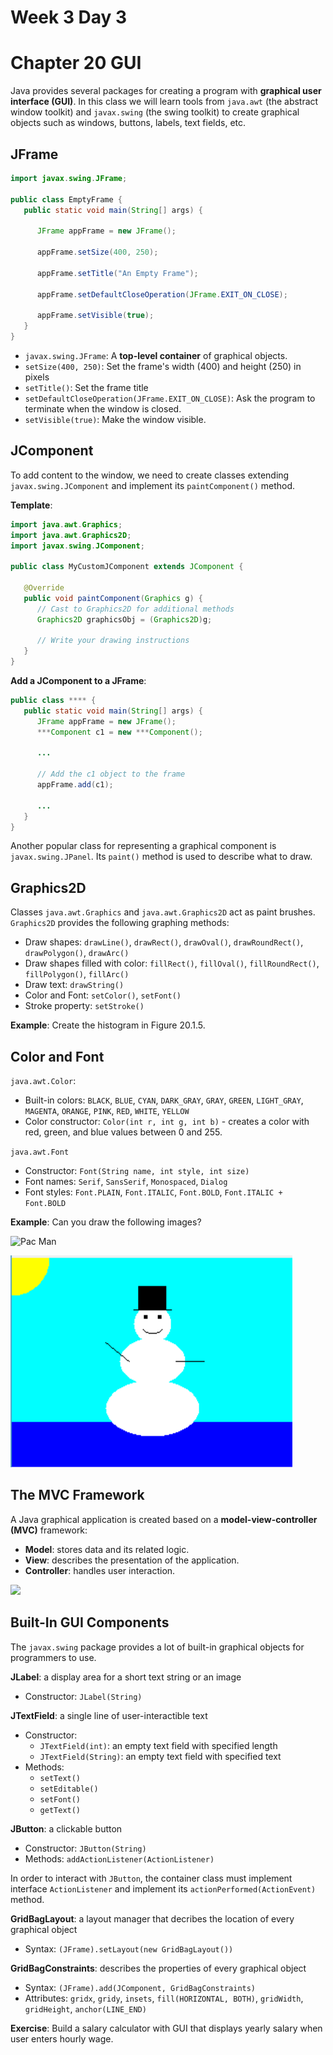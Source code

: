 # Week 3 Day 3
# Chapter 20 GUI

Java provides several packages for creating a program with **graphical user interface (GUI)**. In this class we will learn tools from `java.awt` (the abstract window toolkit) and `javax.swing` (the swing toolkit) to create graphical objects such as windows, buttons, labels, text fields, etc.

## JFrame
```java
import javax.swing.JFrame;

public class EmptyFrame {
   public static void main(String[] args) {

      JFrame appFrame = new JFrame();

      appFrame.setSize(400, 250);

      appFrame.setTitle("An Empty Frame");
      
      appFrame.setDefaultCloseOperation(JFrame.EXIT_ON_CLOSE);
      
      appFrame.setVisible(true);
   }
}
```
- `javax.swing.JFrame`: A **top-level container** of graphical objects.
- `setSize(400, 250)`: Set the frame's width (400) and height (250) in pixels
- `setTitle()`: Set the frame title
- `setDefaultCloseOperation(JFrame.EXIT_ON_CLOSE)`: Ask the program to terminate when the window is closed.
- `setVisible(true)`: Make the window visible.

## JComponent
To add content to the window, we need to create classes extending `javax.swing.JComponent` and implement its `paintComponent()` method.

**Template**:

```java
import java.awt.Graphics;
import java.awt.Graphics2D;
import javax.swing.JComponent;

public class MyCustomJComponent extends JComponent {

   @Override
   public void paintComponent(Graphics g) {
      // Cast to Graphics2D for additional methods
      Graphics2D graphicsObj = (Graphics2D)g;

      // Write your drawing instructions
   }
}
```

**Add a JComponent to a JFrame**:

```java
public class **** {
   public static void main(String[] args) {
      JFrame appFrame = new JFrame();
      ***Component c1 = new ***Component();
      
      ...
      
      // Add the c1 object to the frame
      appFrame.add(c1);
      
      ...
   }
}
```

Another popular class for representing a graphical component is `javax.swing.JPanel`. Its `paint()` method is used to describe what to draw.

## Graphics2D
Classes `java.awt.Graphics` and `java.awt.Graphics2D` act as paint brushes. `Graphics2D` provides the following graphing methods:
- Draw shapes: `drawLine()`, `drawRect()`, `drawOval()`, `drawRoundRect()`, `drawPolygon()`, `drawArc()`
- Draw shapes filled with color: `fillRect()`, `fillOval()`, `fillRoundRect()`, `fillPolygon()`, `fillArc()`
- Draw text: `drawString()`
- Color and Font: `setColor()`, `setFont()`
- Stroke property: `setStroke()`

**Example**: Create the histogram in Figure 20.1.5.

## Color and Font
`java.awt.Color`:
- Built-in colors: `BLACK`, `BLUE`, `CYAN`, `DARK_GRAY`, `GRAY`, `GREEN`, `LIGHT_GRAY`, `MAGENTA`, `ORANGE`, `PINK`, `RED`, `WHITE`, `YELLOW`
- Color constructor: `Color(int r, int g, int b)` - creates a color with red, green, and blue values between 0 and 255.

`java.awt.Font`
- Constructor: `Font(String name, int style, int size)`
- Font names: `Serif`, `SansSerif`, `Monospaced`, `Dialog`
- Font styles: `Font.PLAIN`, `Font.ITALIC`, `Font.BOLD`, `Font.ITALIC + Font.BOLD`

**Example**: Can you draw the following images?

![Pac Man](https://i.pinimg.com/736x/3c/ca/25/3cca2588180da6de0b363ec0cd722366.jpg)


![Snowman](https://raw.githubusercontent.com/ch00226855/CMP168Summer2023/main/img/Week3Day3_SnowMan.png)

## The MVC Framework
A Java graphical application is created based on a **model-view-controller (MVC)** framework:
- **Model**: stores data and its related logic.
- **View**: describes the presentation of the application.
- **Controller**: handles user interaction.

<img src="https://upload.wikimedia.org/wikipedia/commons/thumb/a/a0/MVC-Process.svg/1200px-MVC-Process.svg.png" width="600">

## Built-In GUI Components

The `javax.swing` package provides a lot of built-in graphical objects for programmers to use.

**JLabel**: a display area for a short text string or an image
- Constructor: `JLabel(String)`

**JTextField**: a single line of user-interactible text
- Constructor:
   - `JTextField(int)`: an empty text field with specified length
   - `JTextField(String)`: an empty text field with specified text
- Methods:
   - `setText()`
   - `setEditable()`
   - `setFont()`
   - `getText()`

**JButton**: a clickable button
- Constructor: `JButton(String)`
- Methods: `addActionListener(ActionListener)`

In order to interact with `JButton`, the container class must implement interface `ActionListener` and implement its `actionPerformed(ActionEvent)` method.

**GridBagLayout**: a layout manager that decribes the location of every graphical object
- Syntax: `(JFrame).setLayout(new GridBagLayout())`

**GridBagConstraints**: describes the properties of every graphical object
- Syntax: `(JFrame).add(JComponent, GridBagConstraints)`
- Attributes: `gridx`, `gridy`, `insets`, `fill(HORIZONTAL, BOTH)`, `gridWidth`, `gridHeight`, `anchor(LINE_END)`

**Exercise**: Build a salary calculator with GUI that displays yearly salary when user enters hourly wage.
